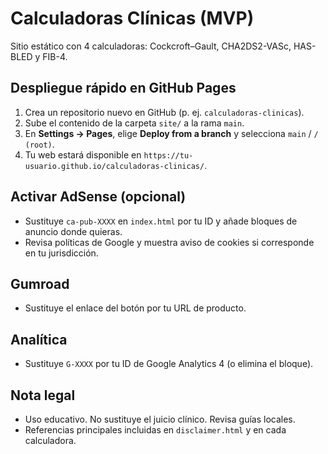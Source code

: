 # Calculadoras Clínicas (MVP)

Sitio estático con 4 calculadoras: Cockcroft–Gault, CHA2DS2-VASc, HAS-BLED y FIB-4.

## Despliegue rápido en GitHub Pages
1. Crea un repositorio nuevo en GitHub (p. ej. `calculadoras-clinicas`).
2. Sube el contenido de la carpeta `site/` a la rama `main`.
3. En **Settings → Pages**, elige **Deploy from a branch** y selecciona `main` / `/ (root)`.
4. Tu web estará disponible en `https://tu-usuario.github.io/calculadoras-clinicas/`.

## Activar AdSense (opcional)
- Sustituye `ca-pub-XXXX` en `index.html` por tu ID y añade bloques de anuncio donde quieras.
- Revisa políticas de Google y muestra aviso de cookies si corresponde en tu jurisdicción.

## Gumroad
- Sustituye el enlace del botón por tu URL de producto.

## Analítica
- Sustituye `G-XXXX` por tu ID de Google Analytics 4 (o elimina el bloque).

## Nota legal
- Uso educativo. No sustituye el juicio clínico. Revisa guías locales.
- Referencias principales incluidas en `disclaimer.html` y en cada calculadora.
